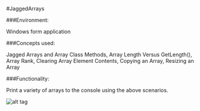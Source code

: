 #JaggedArrays

###Environment:

Windows form application

###Concepts used:

Jagged Arrays and Array Class Methods, Array Length Versus GetLength(), Array Rank, Clearing Array Element Contents, Copying an Array, Resizing an Array

###Functionality:

Print a variety of arrays to the console using the above scenarios.

![alt tag](https://raw.github.com/andrewjhinger/JaggedArrays/master/jaggedarraysconsole.JPG)

